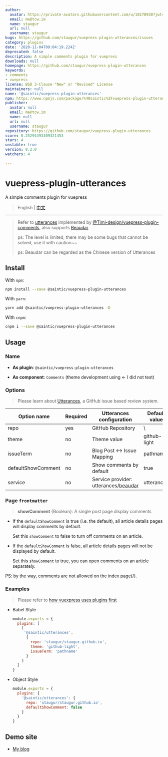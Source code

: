 ```yaml
---
author:
  avatar: https://private-avatars.githubusercontent.com/u/10270930?jwt=eyJhbGciOiJIUzI1NiIsInR5cCI6IkpXVCJ9.eyJpc3MiOiJnaXRodWIuY29tIiwiYXVkIjoicmF3LmdpdGh1YnVzZXJjb250ZW50LmNvbSIsImtleSI6ImtleTEiLCJleHAiOjE3MzQ2NTUyNjAsIm5iZiI6MTczNDY1NDA2MCwicGF0aCI6Ii91LzEwMjcwOTMwIn0.hVkEgg3YtXv6bO8d75h-sKgn05XrnxFUe3KicwnD54M&v=4
  email: me@tcw.im
  name: staugur
  url: null
  username: staugur
bugs: https://github.com/staugur/vuepress-plugin-utterances/issues
category: plugins
date: '2020-11-04T09:04:19.224Z'
deprecated: false
description: A simple comments plugin for vuepress
downloads: null
homepage: https://github.com/staugur/vuepress-plugin-utterances
keywords:
- comments
- vuepress
license: BSD 3-Clause "New" or "Revised" License
maintainers: null
name: '@saintic/vuepress-plugin-utterances'
npm: https://www.npmjs.com/package/%40saintic%2Fvuepress-plugin-utterances
publisher:
  avatar: null
  email: me@tcw.im
  name: null
  url: null
  username: staugur
repository: https://github.com/staugur/vuepress-plugin-utterances
score: 0.25294493309321453
stars: 4
unstable: true
version: 0.2.0
watchers: 4

---
```


# vuepress-plugin-utterances

A simple comments plugin for vuepress

> English | [中文](README-cn.md)

---

> Refer to [utterances](https://utteranc.es/) implemented by [@Timi-design/vuepress-plugin-comments](https://github.com/Timi-design/vuepress-plugin-timi/tree/master/vuepress-plugin-comments), also supports [Beaudar](https://beaudar.lipk.org/)
>
> ps: The level is limited, there may be some bugs that cannot be solved, use it with caution~~
>
> ps: Beaudar can be regarded as the Chinese version of Utterances

## Install

With `npm`:

```bash
npm install --save @saintic/vuepress-plugin-utterances
```

With `yarn`:

```bash
yarn add @saintic/vuepress-plugin-utterances -D
```

With `cnpm`:

```bash
cnpm i --save @saintic/vuepress-plugin-utterances
```

## Usage

### Name

- **As plugin**: `@saintic/vuepress-plugin-utterances`

- **As component**: `Comments` (theme development using <- I did not test)

### Options

> Please learn about [Utterances](https://utteranc.es), a GitHub issue based review system.

|  Option name | Required|  Utterances configuration|  Default value |
| ------------ | -------|---------------------------| ---------------|
|  repo        |   yes  |  GitHub Repository        | \            |
|  theme       |   no   |  Theme value              | github-light |
|  issueTerm   |   no   |  Blog Post ↔️ Issue Mapping| pathname     |
| defaultShowComment| no|  Show comments by default | true         |
| service |no|Service provider: utterances/[beaudar](https://beaudar.lipk.org)|utterances|

### Page `frontmatter`

> **showComment** {Boolean}: A single post page display comments

- If the `defaultShowComment` is true (i.e. the default),
  all article details pages will display comments by default.

  Set this `showComment` to false to turn off comments on an article.

- If the `defaultShowComment` is false, all article details pages will
  not be displayed by default.

  Set this `showComment` to true, you can open comments on an article separately.

PS: by the way, comments are not allowed on the index page(/).

### Examples

> Please refer to [how vuexpress uses plugins first](https://vuepress.vuejs.org/plugin/using-a-plugin.html)

- Babel Style

  ```javascript
  module.exports = {
    plugins: [
      [
       '@saintic/utterances',
        {
          repo: 'staugur/staugur.github.io',
          theme: 'github-light',
          issueTerm: 'pathname'
        }
      ]
    ]
  }
  ```

- Object Style

  ```javascript
  module.exports = {
    plugins: {
      '@saintic/utterances': {
        repo: 'staugur/staugur.github.io',
        defaultShowComment: false
      }
    }
  }
  ```

## Demo site

- [My blog](https://tcw.im)
